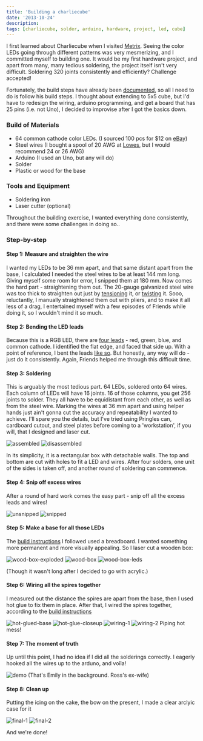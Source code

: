 ```yaml
---
title: 'Building a charliecube'
date: '2013-10-24'
description:
tags: [charliecube, solder, arduino, hardware, project, led, cube]
---
```


I first learned about Charliecube when I visited [Metrix]. Seeing the color LEDs going through
different patterns was very mesmerizing, and I committed myself to building one. It would be my
first hardware project, and apart from many, many tedious soldering, the project itself isn't very
difficult. Soldering 320 joints consistently and efficiently? Challenge accepted!

Fortunately, the build steps have already been [documented][aglick], so all I need to do is follow
his build steps. I thought about extending to 5x5 cube, but I'd have to redesign the wiring, arduino
programming, and get a board that has 25 pins (i.e. not Uno), I decided to improvise after I got the
basics down.

### Build of Materials
- 64 common cathode color LEDs. (I sourced 100 pcs for $12 on [eBay][ebay-led])
- Steel wires (I bought a spool of 20 AWG at [Lowes][lowes-wire], but I would recommend 24 or 26 AWG)
- Arduino (I used an Uno, but any will do)
- Solder
- Plastic or wood for the base

### Tools and Equipment
- Soldering iron
- Laser cutter (optional)


Throughout the building exercise, I wanted everything done consistently, and there were some
challenges in doing so..

### Step-by-step
#### Step 1: Measure and straighten the wire
I wanted my LEDs to be 36 mm apart, and that same distant apart from the base, I calculated I needed
the steel wires to be at least 144 mm long. Giving myself some room for error, I snipped them at
180 mm. Now comes the hard part - straightening them out. The 20-gauge galvanized steel wire was too
thick to straighten out just by [tensioning][yt-1] it, or [twisting][yt-2] it. Sooo, reluctantly, 
I manually straightened them out with pliers, and to make it all less of a drag, I entertained
myself with a few episodes of Friends while doing it, so I wouldn't mind it so much.

#### Step 2: Bending the LED leads
Because this is a RGB LED, there are [four leads][led] - red, green, blue, and common cathode. I
identified the flat edge, and faced that side up. With a point of reference, I bent the leads
[like so][bent-led]. But honestly, any way will do - just do it consistently. Again, Friends helped
me through this difficult time.

#### Step 3: Soldering
This is arguably the most tedious part. 64 LEDs, soldered onto 64 wires. Each column of LEDs will
have 16 joints. 16 of those columns, you get 256 joints to solder. They all have to be equidistant
from each other, as well as from the steel wire. Marking the wires at 36 mm apart and using helper
hands just ain't gonna cut the accuracy and repeatability I wanted to achieve. I'll spare you the
details, but I've tried using Pringles can, cardboard cutout, and steel plates before coming to a
'workstation', if you will, that I designed and laser cut.

![assembled][struct-assembled]
![disassembled][struct-exploded]

In its simplicity, it is a rectangular box with detachable walls. The top and bottom are cut with
holes to fit a LED and wires. After four solders, one unit of the sides is taken off, and another
round of soldering can commence.

#### Step 4: Snip off excess wires
After a round of hard work comes the easy part - snip off all the excess leads and wires!

![unsnipped][unsnipped]
![snipped][snipped]

#### Step 5: Make a base for all those LEDs
The [build instructions][aglick] I followed used a breadboard. I wanted something more permanent and
more visually appealing. So I laser cut a wooden box:

![wood-box-exploded]
![wood-box]
![wood-box-leds]

(Though it wasn't long after I decided to go with acrylic.)

#### Step 6: Wiring all the spires together
I measured out the distance the spires are apart from the base, then I used hot glue to fix them in
place. After that, I wired the spires together, according to the [build instructions][aglick]

![hot-glued-base]
![hot-glue-closeup]
![wiring-1]
![wiring-2]
Piping hot mess!

#### Step 7: The moment of truth
Up until this point, I had no idea if I did all the solderings correctly. I eagerly hooked all the
wires up to the arduno, and voîla!

![demo]
\(That's Emily in the background. Ross's ex-wife)

#### Step 8: Clean up
Putting the icing on the cake, the bow on the present, I made a clear arclyic case for it

![final-1]
![final-2]

And we're done!

[metrix]: http://metrixcreatespace.com/ "A hackerspace in Captiol Hill"
[aglick]: http://aglick.com/charliecube.html
[ebay-led]: http://www.ebay.com/itm/-/281111473484
[lowes-wire]: http://www.lowes.com/pd_62934-37672-122040_0
[asciiflow]: http://www.asciiflow.com/
[yt-1]: http://www.youtube.com/watch?v=kReKXUwFNmE "How to Straighten Wire"
[yt-2]: http://www.youtube.com/watch?v=l4oUU2uMD4Y "How to Straighten Metal Wires"
[led]: http://aglick.com/charliecube/howtobuild/vlcsnap-2011-12-27-16h05m36s2.png
[bent-led]: http://aglick.com/charliecube/howtobuild/vlcsnap-2011-12-27-16h07m21s74.png
[struct-assembled]:  https://dl.dropboxusercontent.com/sh/2fnroo8xhxgsj4h/mLkXJ5kKtx/2013-11-08%2023.05.31.jpg
[struct-exploded]: https://dl.dropboxusercontent.com/sh/2fnroo8xhxgsj4h/xqeoZ5Q6VN/2013-11-08%2023.04.48.jpg
[unsnipped]: https://dl.dropboxusercontent.com/sh/2fnroo8xhxgsj4h/rtdFdey9oD/2013-10-21%2001.13.31-2.jpg
[snipped]: https://dl.dropboxusercontent.com/sh/2fnroo8xhxgsj4h/J3kG49Q2Px/2013-10-27%2020.17.17.jpg
[wood-box-exploded]: https://dl.dropboxusercontent.com/sh/2fnroo8xhxgsj4h/u2InfkPtjw/2013-10-22%2023.40.33.jpg
[wood-box]: https://dl.dropboxusercontent.com/sh/2fnroo8xhxgsj4h/KIcxETH8KI/2013-10-22%2023.41.28.jpg
[wood-box-leds]: https://dl.dropboxusercontent.com/sh/2fnroo8xhxgsj4h/6qgAhW9P05/2013-10-22%2023.49.58.jpg
[hot-glued-base]: https://dl.dropboxusercontent.com/sh/2fnroo8xhxgsj4h/E_Yolbs_R7/2013-10-24%2019.23.33.jpg
[hot-glue-closeup]: https://dl.dropboxusercontent.com/sh/2fnroo8xhxgsj4h/K5Xzn_MkrC/2013-10-24%2020.56.14.jpg
[wiring-1]: https://dl.dropboxusercontent.com/sh/2fnroo8xhxgsj4h/FZzwzP-O4P/2013-10-24%2021.41.18.jpg
[wiring-2]: https://dl.dropboxusercontent.com/sh/2fnroo8xhxgsj4h/bc86kKd8v1/2013-10-24%2022.15.39.jpg
[demo]: https://dl.dropboxusercontent.com/sh/2fnroo8xhxgsj4h/k3amE8Dv4v/2013-10-25%2020.25.30.jpg
[final-1]: https://dl.dropboxusercontent.com/sh/2fnroo8xhxgsj4h/Y6oVNC4WRV/2013-10-29%2001.07.17.jpg
[final-2]: https://dl.dropboxusercontent.com/sh/2fnroo8xhxgsj4h/LCwIWVd7BB/2013-10-29%2001.08.10.jpg
